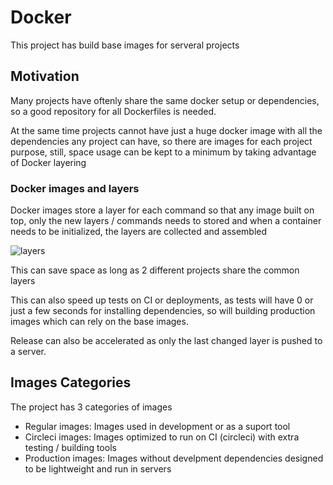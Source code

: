 Docker
======

This project has build base images for serveral projects

## Motivation

Many projects have oftenly share the same docker setup or dependencies, so
a good repository for all Dockerfiles is needed.

At the same time projects cannot have just a huge docker image with all the dependencies
any project can have, so there are images for each project purpose, still, space usage
can be kept to a minimum by taking advantage of Docker layering

### Docker images and layers

Docker images store a layer for each command so that any image built on top, only the
new layers / commands needs to stored and when a container needs to be initialized,
the layers are collected and assembled

![layers](https://raw.githubusercontent.com/darthjee/docker/master/docker_setup.gif)

This can save space as long as 2 different projects share the common layers

This can also speed up tests on CI or deployments, as tests will have 0 or just a few
seconds for installing dependencies, so will building production images which can
rely on the base images.

Release can also be accelerated as only the last changed layer is pushed to a server.

## Images Categories
The project has 3 categories of images
- Regular images: Images used in development or as a suport tool
- Circleci images: Images optimized to run on CI (circleci) with extra testing / building tools
- Production images: Images without develpment dependencies designed to
  be lightweight and run in servers
